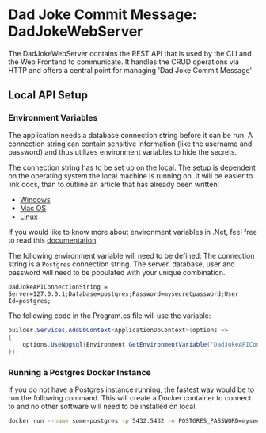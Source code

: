 # Dad Joke Commit Message: DadJokeWebServer

The DadJokeWebServer contains the REST API that is used by the CLI and the Web Frontend to communicate. It handles
the CRUD operations via HTTP and offers a central point for managing 'Dad Joke Commit Message'

## Local API Setup

### Environment Variables

The application needs a database connection string before it can be run. A connection string can contain 
sensitive information (like the username and password) and thus utilizes environment variables to hide 
the secrets.

The connection string has to be set up on the local. The setup is dependent on the operating system the local
machine is running on. It will be easier to link docs, than to outline an article that has already been written:

- [Windows](https://computerhope.com/issues/ch000549.htm)
- [Mac OS](https://phoenixnap.com/kb/set-environment-variable-mac)
- [Linux](https://www.freecodecamp.org/news/how-to-set-an-environment-variable-in-linux/)

If you would like to know more about environment variables in .Net, feel free to read this 
[documentation](https://learn.microsoft.com/en-us/aspnet/core/security/app-secrets?view=aspnetcore-8.0).

The following environment variable will need to be defined: The connection string is a `Postgres` connection string. 
The server, database, user and password will need to be populated with your unique combination.

```
DadJokeAPIConnectionString = Server=127.0.0.1;Database=postgres;Password=mysecretpassword;User Id=postgres;
```

The following code in the Program.cs file will use the variable:

```c#
builder.Services.AddDbContext<ApplicationDbContext>(options =>
{
    options.UseNpgsql(Environment.GetEnvironmentVariable("DadJokeAPIConnectionString"));
});
```

### Running a Postgres Docker Instance

If you do not have a Postgres instance running, the fastest way would be to run the following command. This will
create a Docker container to connect to and no other software will need to be installed on local.

```bash
docker run --name some-postgres -p 5432:5432 -e POSTGRES_PASSWORD=mysecretpassword -d postgres
```